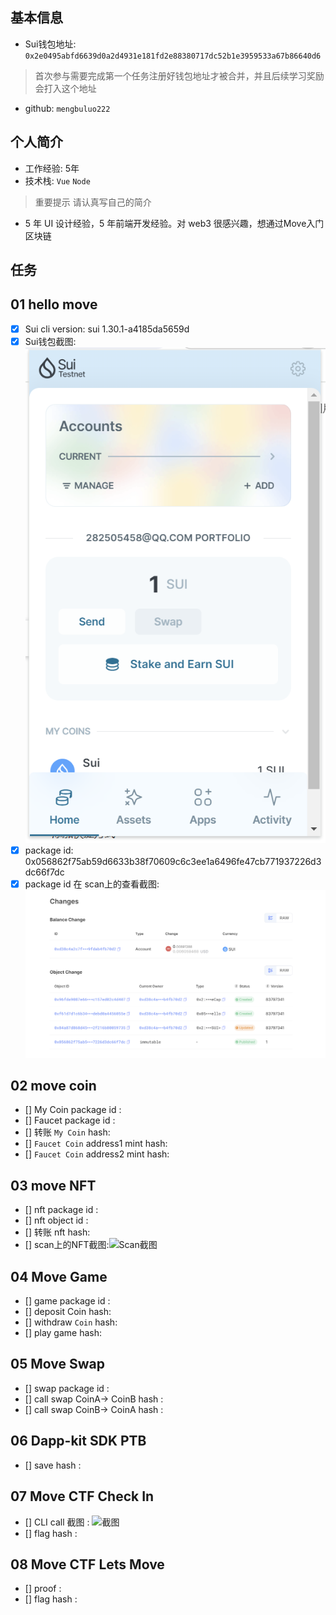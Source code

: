 ## 基本信息
- Sui钱包地址: `0x2e0495abfd6639d0a2d4931e181fd2e88380717dc52b1e3959533a67b86640d6`
> 首次参与需要完成第一个任务注册好钱包地址才被合并，并且后续学习奖励会打入这个地址
- github: `mengbuluo222`

## 个人简介
- 工作经验: 5年
- 技术栈: `Vue` `Node`
> 重要提示 请认真写自己的简介
- 5 年 UI 设计经验，5 年前端开发经验。对 web3 很感兴趣，想通过Move入门区块链

## 任务

##   01 hello move  
- [X] Sui cli version: sui 1.30.1-a4185da5659d
- [X] Sui钱包截图: ![Sui钱包截图](./images/sui.png)
- [X] package id: 0x056862f75ab59d6633b38f70609c6c3ee1a6496fe47cb771937226d3dc66f7dc
- [X] package id 在 scan上的查看截图:![Scan截图](./images/scan2.png)

##   02 move coin
- [] My Coin package id : 
- [] Faucet package id : 
- [] 转账 `My Coin` hash:
- [] `Faucet Coin` address1 mint hash:
- [] `Faucet Coin` address2 mint hash:

##   03 move NFT
- [] nft package id :
- [] nft object id : 
- [] 转账 nft  hash:
- [] scan上的NFT截图:![Scan截图](./images/你的图片地址)

##   04 Move Game
- [] game package id :
- [] deposit Coin hash:
- [] withdraw `Coin` hash:
- [] play game hash:

##   05 Move Swap
- [] swap package id :
- [] call swap CoinA-> CoinB  hash :
- [] call swap CoinB-> CoinA  hash :

##   06 Dapp-kit SDK PTB
- [] save hash :

##   07 Move CTF Check In
- [] CLI call 截图 : ![截图](./images/你的图片地址)
- [] flag hash :

##   08 Move CTF Lets Move
- [] proof : 
- [] flag hash :
